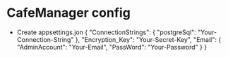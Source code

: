 # CafeManager config
+ Create appsettings.jon
{
  "ConnectionStrings": {
    "postgreSql": "Your-Connection-String"
  },
  "Encryption_Key": "Your-Secret-Key",
  "Email": {
    "AdminAccount": "Your-Email",
    "PassWord": "Your-Password"
  }
}
